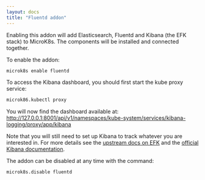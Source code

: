 ```yaml
---
layout: docs
title: "Fluentd addon"
---
```


Enabling this addon will add Elasticsearch, Fluentd and Kibana (the EFK stack)
to MicroK8s. The components will be installed and connected together.

To enable the addon:

```bash
microk8s enable fluentd
```

To access the Kibana dashboard, you should first start the kube proxy service:

```bash
microk86.kubectl proxy
```

You will now find the dashboard available at:
<http://127.0.0.1:8001/api/v1/namespaces/kube-system/services/kibana-logging/proxy/app/kibana>

Note that you will still need to set up Kibana to track whatever you are
interested in. For more details see the [upstream docs on EFK][efk-upstream]
and the [official Kibana documentation][kibana-docs].

The addon can be disabled at any time with the command:

```bash
microk8s.disable fluentd
```


<!-- LINKS -->
[efk-upstream]: https://kubernetes.io/docs/tasks/debug-application-cluster/logging-elasticsearch-kibana/
[kibana-docs]: https://www.elastic.co/guide/en/kibana/current/discover.html
